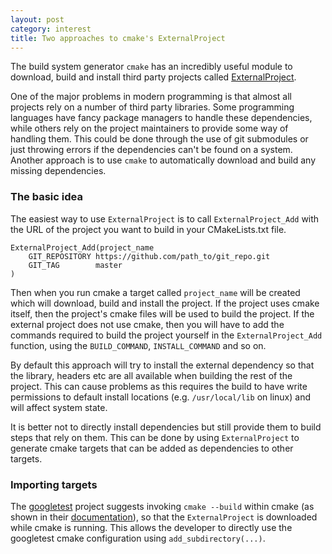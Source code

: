 ```yaml
---
layout: post
category: interest
title: Two approaches to cmake's ExternalProject
---
```


The build system generator `cmake` has an incredibly useful module to download,
build and install third party projects called [ExternalProject].

One of the major problems in modern programming is that almost all projects rely
on a number of third party libraries. Some programming languages have fancy
package managers to handle these dependencies, while others rely on the project
maintainers to provide some way of handling them. This could be done through the
use of git submodules or just throwing errors if the dependencies can't be found
on a system. Another approach is to use `cmake` to automatically download and
build any missing dependencies.

<!--end-excerpt-->

### The basic idea

The easiest way to use `ExternalProject` is to call `ExternalProject_Add` with
the URL of the project you want to build in your CMakeLists.txt file.

```
ExternalProject_Add(project_name
    GIT_REPOSITORY https://github.com/path_to/git_repo.git
    GIT_TAG        master
)
```

Then when you run cmake a target called `project_name` will be created which
will download, build and install the project. If the project uses cmake itself,
then the project's cmake files will be used to build the project.
If the external project does not use cmake, then you will have to add the
commands required to build the project yourself in the `ExternalProject_Add`
function, using the `BUILD_COMMAND`, `INSTALL_COMMAND` and so on.

By default this approach will try to install the external dependency so that
the library, headers etc are all available when building the rest of the
project. This can cause problems as this requires the build to have write
permissions to default install locations (e.g. `/usr/local/lib` on linux) and
will affect system state.

It is better not to directly install dependencies but still provide them to
build steps that rely on them. This can be done by using `ExternalProject` to
generate cmake targets that can be added as dependencies to other targets.

### Importing targets

The [googletest] project suggests invoking `cmake --build` within cmake (as
shown in their [documentation][gtest-docs]), so that the `ExternalProject` is
downloaded while cmake is running. This allows the developer to directly use the
googletest cmake configuration using `add_subdirectory(...)`.



[ExternalProject]: https://cmake.org/cmake/help/latest/module/ExternalProject.html
[googletest]: https://github.com/google/googletest
[gtest-docs]: https://github.com/google/googletest/blob/master/googletest/README.md#incorporating-into-an-existing-cmake-project
